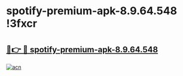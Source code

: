 # spotify-premium-apk-8.9.64.548 !3fxcr

# <h2><a href="https://ctgzm9.esa.edu.pl?title=spotify-premium-apk-8.9.64.548&ref=3fxcr">🔗👉 🔴 spotify-premium-apk-8.9.64.548</a></h2>

[![acn](https://github.com/user-attachments/assets/0f9c940e-d8b0-45ae-aac7-cd30a18b3e1c)](https://ctgzm9.esa.edu.pl?title=spotify-premium-apk-8.9.64.548&ref=3fxcr)

